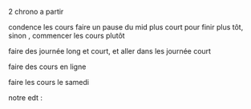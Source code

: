 

2 chrono  a partir


condence les cours 
faire un pause du mid plus court pour finir plus tôt, sinon , commencer les cours plutôt

faire des journée long et court, et aller dans les journée court 

faire des cours en ligne

faire les cours le samedi 



notre edt : 